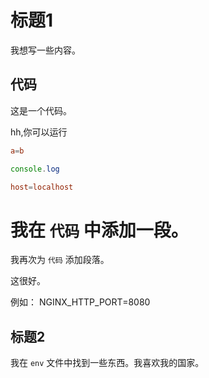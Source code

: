 # 标题1

我想写一些内容。

## 代码


这是一个代码。

hh,你可以运行

```conf
a=b
```

```js
console.log
```

```conf
host=localhost
```

# 我在 `代码` 中添加一段。

我再次为 `代码` 添加段落。

这很好。

例如： NGINX_HTTP_PORT=8080

## 标题2

我在 `env` 文件中找到一些东西。我喜欢我的国家。
